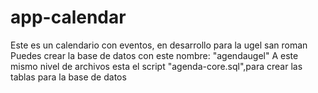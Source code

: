 # app-calendar
Este es un calendario con eventos, en desarrollo para la ugel san roman
Puedes crear la base de datos con este nombre: "agendaugel" 
A este mismo nivel de archivos esta el script "agenda-core.sql",para crear las tablas para la base de datos 